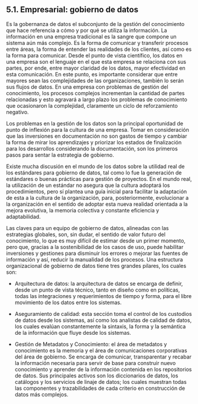 ## 5.1. Empresarial: gobierno de datos

Es la gobernanza de datos el subconjunto de la gestión del conocimiento que hace referencia a cómo y por qué se utiliza la información. La información en una empresa tradicional es la sangre que compone un sistema aún más complejo. Es la forma de comunicar y transferir procesos entre áreas, la forma de entender las realidades de los clientes, así como es la forma para comunicar. Desde el punto de vista científico, los datos en una empresa son el lenguaje en el que esta empresa se relaciona con sus partes, por ende, entre mayor claridad de los datos, mayor efectividad en esta comunicación. En este punto, es importante considerar que entre mayores sean las complejidades de las organizaciones, también lo serán sus flujos de datos. En una empresa con problemas de gestión del conocimiento, los procesos complejos incrementan la cantidad de partes relacionadas y esto agravará a largo plazo los problemas de conocimiento que ocasionaron la complejidad, claramente un ciclo de reforzamiento negativo.

Los problemas en la gestión de los datos son la principal oportunidad de punto de inflexión para la cultura de una empresa. Tomar en consideración que las inversiones en documentación no son gastos de tiempo y cambiar la forma de mirar los aprendizajes y priorizar los estados de finalización para los desarrollos considerando la documentación, son los primeros pasos para sentar la estrategia de gobierno.

Existe mucha discusión en el mundo de los datos sobre la utilidad real de los estándares para gobierno de datos, tal como lo fue la generación de estándares o buenas prácticas para gestión de proyectos. En el mundo real, la utilización de un estándar no asegura que la cultura adoptará los procedimientos, pero sí plantea una guía inicial para facilitar la adaptación de esta a la cultura de la organización, para, posteriormente, evolucionar a la organización en el sentido de adoptar esta nueva realidad orientada a la mejora evolutiva, la memoria colectiva y constante eficiencia y adaptabilidad. 

Las claves para un equipo de gobierno de datos, alineadas con las estrategias globales, son, sin dudar, el sentido de valor futuro del conocimiento, lo que es muy difícil de estimar desde un primer momento, pero que, gracias a la sostenibilidad de los casos de uso, puede habilitar inversiones y gestiones para disminuir los errores o mejorar las fuentes de información y así, reducir la manualidad de los procesos. Una estructura organizacional de gobierno de datos tiene tres grandes pilares, los cuales son:

* Arquitectura de datos: la arquitectura de datos se encarga de definir, desde un punto de vista técnico, tanto en diseño como en políticas, todas las integraciones y requerimientos de tiempo y forma, para el libre movimiento de los datos entre los sistemas. 

* Aseguramiento de calidad: esta sección toma el control de los custodios de datos desde los sistemas, así como los analistas de calidad de datos, los cuales evalúan constantemente la sintaxis, la forma y la semántica de la información que fluye desde los sistemas.

* Gestión de Metadatos y Conocimiento: el área de metadatos y conocimiento es la memoria y el área de comunicaciones corporativas del área de gobierno. Se encarga de comunicar, transparentar y recabar la información necesaria para servir de base para construir nuevo conocimiento y aprender de la información contenida en los repositorios de datos. Sus principales activos son los diccionarios de datos, los catálogos y los servicios de linaje de datos; los cuales muestran todas las componentes y trazabilidades de cada criterio en construcción de datos más complejos.
